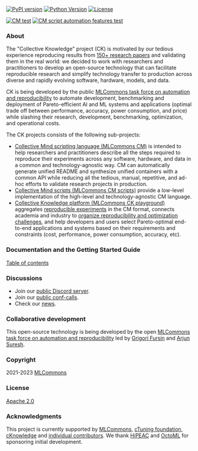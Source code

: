 [![PyPI version](https://badge.fury.io/py/cmind.svg)](https://pepy.tech/project/cmind)
[![Python Version](https://img.shields.io/badge/python-3+-blue.svg)](https://github.com/mlcommons/ck/tree/master/cm/cmind)
[![License](https://img.shields.io/badge/License-Apache%202.0-green)](LICENSE.md)

[![CM test](https://github.com/mlcommons/ck/actions/workflows/test-cm.yml/badge.svg)](https://github.com/mlcommons/ck/actions/workflows/test-cm.yml)
[![CM script automation features test](https://github.com/mlcommons/ck/actions/workflows/test-cm-script-features.yml/badge.svg)](https://github.com/mlcommons/ck/actions/workflows/test-cm-script-features.yml)

### About

The "Collective Knowledge" project (CK) is motivated by our tedious experience
reproducing results from [150+ research papers](https://learning.acm.org/techtalks/reproducibility)
and validating them in the real world: we decided to work with researchers and practitioners to develop an open-source technology
that can facilitate reproducible research and simplify technology transfer to production
across diverse and rapidly evolving software, hardware, models, and data.

CK is being developed by the public [MLCommons task force on automation and reproducibility](docs/taskforce.md) 
to automate development, benchmarking and deployment of Pareto-efficient AI and ML systems and applications 
(optimal trade off between performance, accuracy, power consumption, and price)
while slashing their research, development, benchmarking, optimization, and operational costs.

The CK projects consists of the following sub-projects:

* [Collective Mind scripting language (MLCommons CM)](cm) 
  is intended to help researchers and practitioners
  describe all the steps required to reproduce their experiments across any software, hardware, and data
  in a common and technology-agnostic way.
  CM can automatically generate unified README and synthesize unified containers with a common API
  while reducing all the tedious, manual, repetitive, and ad-hoc efforts to validate research projects in production.
* [Collective Mind scripts (MLCommons CM scripts)](cm-mlops/script) 
  provide a low-level implementation of the high-level and technology-agnostic CM language.
* [Collective Knowledge platform (MLCommons CK playground)](platform) 
  aggregates [reproducible experiments](https://access.cknowledge.org/playground/?action=experiments) 
  in the CM format, connects academia and industry to 
  [organize reproducibility and optimization challenges]( https://github.com/mlcommons/ck/tree/master/cm-mlops/challenge ),
  and help developers and users select Pareto-optimal end-to-end applications and systems based on their requirements and constraints
  (cost, performance, power consumption, accuracy, etc).

### Documentation and the Getting Started Guide

[Table of contents](https://github.com/mlcommons/ck/tree/master/docs/README.md)

### Discussions

* Join our [public Discord server](https://discord.gg/JjWNWXKxwT).
* Join our [public conf-calls](https://docs.google.com/document/d/1zMNK1m_LhWm6jimZK6YE05hu4VH9usdbKJ3nBy-ZPAw).
* Check our [news](docs/news.md).

### Collaborative development

This open-source technology is being developed by the open
[MLCommons task force on automation and reproducibility](https://github.com/mlcommons/ck/blob/master/docs/taskforce.md)
led by [Grigori Fursin](https://cKnowledge.org/gfursin) and
[Arjun Suresh](https://www.linkedin.com/in/arjunsuresh).

### Copyright

2021-2023 [MLCommons](https://mlcommons.org)

### License

[Apache 2.0](LICENSE.md)

### Acknowledgments

This project is currently supported by [MLCommons](https://mlcommons.org), [cTuning foundation](https://cTuning.org),
[cKnowledge](https://cKnowledge.org) and [individual contributors](https://github.com/mlcommons/ck/blob/master/CONTRIBUTING.md).
We thank [HiPEAC](https://hipeac.net) and [OctoML](https://octoml.ai) for sponsoring initial development.

